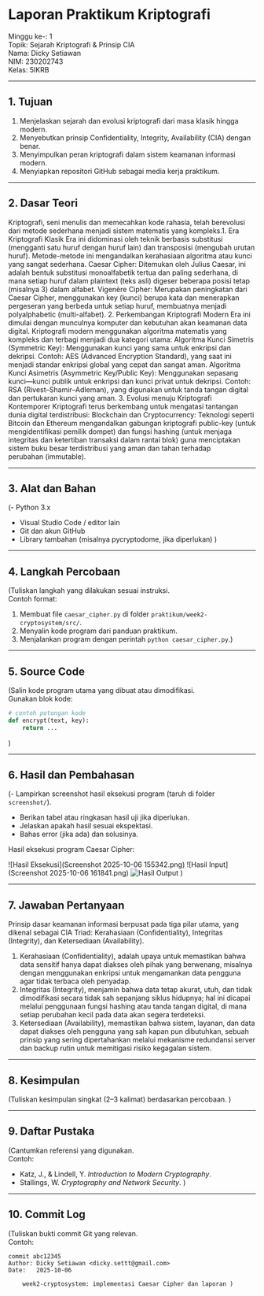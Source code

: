 # Laporan Praktikum Kriptografi
Minggu ke-: 1  
Topik: Sejarah Kriptografi & Prinsip CIA  
Nama: Dicky Setiawan  
NIM: 230202743  
Kelas: 5IKRB  

---

## 1. Tujuan
1. Menjelaskan sejarah dan evolusi kriptografi dari masa klasik hingga modern.
2. Menyebutkan prinsip Confidentiality, Integrity, Availability (CIA) dengan benar.
3. Menyimpulkan peran kriptografi dalam sistem keamanan informasi modern.
4. Menyiapkan repositori GitHub sebagai media kerja praktikum.

---

## 2. Dasar Teori
Kriptografi, seni menulis dan memecahkan kode rahasia, telah berevolusi dari metode sederhana menjadi sistem matematis yang kompleks.
​1. Era Kriptografi Klasik
    ​Era ini didominasi oleh teknik berbasis substitusi (mengganti satu huruf dengan huruf lain) dan transposisi (mengubah urutan huruf). Metode-metode ini mengandalkan kerahasiaan algoritma atau kunci yang sangat sederhana.
    ​Caesar Cipher: Ditemukan oleh Julius Caesar, ini adalah bentuk substitusi monoalfabetik tertua dan paling sederhana, di mana setiap huruf dalam plaintext (teks asli) digeser beberapa posisi tetap (misalnya 3) dalam alfabet.
    ​Vigenère Cipher: Merupakan peningkatan dari Caesar Cipher, menggunakan key (kunci) berupa kata dan menerapkan pergeseran yang berbeda untuk setiap huruf, membuatnya menjadi polyalphabetic (multi-alfabet).
​2. Perkembangan Kriptografi Modern
    ​Era ini dimulai dengan munculnya komputer dan kebutuhan akan keamanan data digital. Kriptografi modern menggunakan algoritma matematis yang kompleks dan terbagi menjadi dua kategori utama:
    ​Algoritma Kunci Simetris (Symmetric Key): Menggunakan kunci yang sama untuk enkripsi dan dekripsi. Contoh: AES (Advanced Encryption Standard), yang saat ini menjadi standar enkripsi global yang cepat dan sangat aman.
    ​Algoritma Kunci Asimetris (Asymmetric Key/Public Key): Menggunakan sepasang kunci—kunci publik untuk enkripsi dan kunci privat untuk dekripsi. Contoh: RSA (Rivest–Shamir–Adleman), yang digunakan untuk tanda tangan digital dan pertukaran kunci yang aman.
​3. Evolusi menuju Kriptografi Kontemporer
    ​Kriptografi terus berkembang untuk mengatasi tantangan dunia digital terdistribusi:
    ​Blockchain dan Cryptocurrency: Teknologi seperti Bitcoin dan Ethereum mengandalkan gabungan kriptografi public-key (untuk mengidentifikasi pemilik dompet) dan fungsi hashing (untuk menjaga integritas dan ketertiban transaksi dalam rantai blok) guna menciptakan sistem buku besar terdistribusi yang aman dan tahan terhadap perubahan (immutable).

---

## 3. Alat dan Bahan
(- Python 3.x  
- Visual Studio Code / editor lain  
- Git dan akun GitHub  
- Library tambahan (misalnya pycryptodome, jika diperlukan)  )

---

## 4. Langkah Percobaan
(Tuliskan langkah yang dilakukan sesuai instruksi.  
Contoh format:
1. Membuat file `caesar_cipher.py` di folder `praktikum/week2-cryptosystem/src/`.
2. Menyalin kode program dari panduan praktikum.
3. Menjalankan program dengan perintah `python caesar_cipher.py`.)

---

## 5. Source Code
(Salin kode program utama yang dibuat atau dimodifikasi.  
Gunakan blok kode:

```python
# contoh potongan kode
def encrypt(text, key):
    return ...
```
)

---

## 6. Hasil dan Pembahasan
(- Lampirkan screenshot hasil eksekusi program (taruh di folder `screenshot/`).  
- Berikan tabel atau ringkasan hasil uji jika diperlukan.  
- Jelaskan apakah hasil sesuai ekspektasi.  
- Bahas error (jika ada) dan solusinya. 

Hasil eksekusi program Caesar Cipher:

![Hasil Eksekusi](Screenshot 2025-10-06 155342.png)
![Hasil Input](Screenshot 2025-10-06 161841.png)
![Hasil Output](screenshots/output.png)
)

---

## 7. Jawaban Pertanyaan
Prinsip dasar keamanan informasi berpusat pada tiga pilar utama, yang dikenal sebagai CIA Triad: Kerahasiaan (Confidentiality), Integritas (Integrity), dan Ketersediaan (Availability). 
1. Kerahasiaan (Confidentiality), adalah upaya untuk memastikan bahwa data sensitif hanya dapat diakses oleh pihak yang berwenang, misalnya dengan menggunakan enkripsi untuk mengamankan data pengguna agar tidak terbaca oleh penyadap. 
2. Integritas (Integrity), menjamin bahwa data tetap akurat, utuh, dan tidak dimodifikasi secara tidak sah sepanjang siklus hidupnya; hal ini dicapai melalui penggunaan fungsi hashing atau tanda tangan digital, di mana setiap perubahan kecil pada data akan segera terdeteksi.
3. Ketersediaan (Availability), memastikan bahwa sistem, layanan, dan data dapat diakses oleh pengguna yang sah kapan pun dibutuhkan, sebuah prinsip yang sering dipertahankan melalui mekanisme redundansi server dan backup rutin untuk memitigasi risiko kegagalan sistem.
---

## 8. Kesimpulan
(Tuliskan kesimpulan singkat (2–3 kalimat) berdasarkan percobaan.  )

---

## 9. Daftar Pustaka
(Cantumkan referensi yang digunakan.  
Contoh:  
- Katz, J., & Lindell, Y. *Introduction to Modern Cryptography*.  
- Stallings, W. *Cryptography and Network Security*.  )

---

## 10. Commit Log
(Tuliskan bukti commit Git yang relevan.  
Contoh:
```
commit abc12345
Author: Dicky Setiawan <dicky.settt@gmail.com>
Date:   2025-10-06

    week2-cryptosystem: implementasi Caesar Cipher dan laporan )
```
